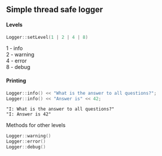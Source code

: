 ## Simple thread safe logger

<h4>Levels</h4>

```c++
Logger::setLevel(1 | 2 | 4 | 8)
```
1 - info <br/>
2 - warning <br/>
4 - error <br/>
8 - debug <br/>

<h4>Printing</h4>

```c++
Logger::info() << "What is the answer to all questions?";
Logger::info() << "Answer is" << 42;
```

```text
"I: What is the answer to all questions?"
"I: Answer is 42"
```
Methods for other levels
```c++
Logger::warning()
Logger::error()
Logger::debug()
```